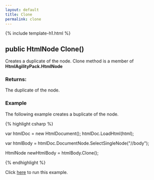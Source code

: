 ```yaml
---
layout: default
title: Clone
permalink: clone
---
```


{% include template-h1.html %}

## public HtmlNode Clone()

Creates a duplicate of the node. Clone method is a member of **HtmlAgilityPack.HtmlNode**

### Returns:

The duplicate of the node.

### Example

The following example creates a buplicate of the node. 

{% highlight csharp %}

var htmlDoc = new HtmlDocument();
htmlDoc.LoadHtml(html);

var htmlBody = htmlDoc.DocumentNode.SelectSingleNode("//body");
		
HtmlNode newHtmlBody = htmlBody.Clone();

{% endhighlight %}

Click [here](https://dotnetfiddle.net/E5Ohlu) to run this example.
